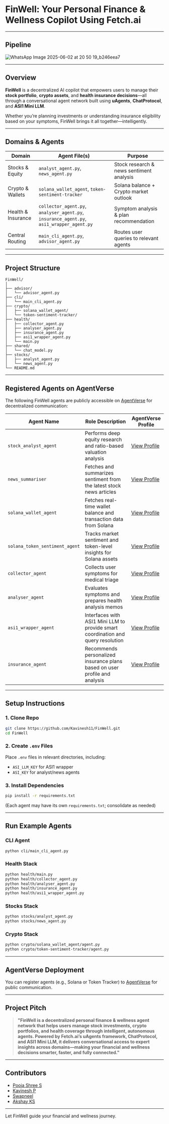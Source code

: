 # FinWell: Your Personal Finance & Wellness Copilot Using Fetch.ai

---

## Pipeline 

![WhatsApp Image 2025-06-02 at 20 50 19_b246eea7](https://github.com/user-attachments/assets/f420b868-3a9a-46c0-a1e8-cf146590e921)

---


## Overview

**FinWell** is a decentralized AI copilot that empowers users to manage their **stock portfolio**, **crypto assets**, and **health insurance decisions**—all through a conversational agent network built using **uAgents**, **ChatProtocol**, and **ASI1 Mini LLM**.

Whether you’re planning investments or understanding insurance eligibility based on your symptoms, FinWell brings it all together—intelligently.

---

## Domains & Agents

| Domain               | Agent File(s)                       | Purpose                                         |
|---------------------|-------------------------------------|-------------------------------------------------|
| Stocks & Equity   | `analyst_agent.py`, `news_agent.py` | Stock research & news sentiment analysis        |
| Crypto & Wallets  | `solana_wallet_agent`, `token-sentiment-tracker` | Solana balance + Crypto market outlook |
| Health & Insurance| `collector_agent.py`, `analyser_agent.py`, `insurance_agent.py`, `asi1_wrapper_agent.py` | Symptom analysis & plan recommendation |
| Central Routing   | `main_cli_agent.py`, `advisor_agent.py` | Routes user queries to relevant agents         |

---

## Project Structure

```
FinWell/
│
├── advisor/
│   └── advisor_agent.py
├── cli/
│   └── main_cli_agent.py
├── crypto/
│   ├── solana_wallet_agent/
│   └── token-sentiment-tracker/
├── health/
│   ├── collector_agent.py
│   ├── analyser_agent.py
│   ├── insurance_agent.py
│   ├── asi1_wrapper_agent.py
│   └── main.py
├── shared/
│   └── chat_model.py
├── stocks/
│   ├── analyst_agent.py
│   └── news_agent.py
└── README.md
```

---

## Registered Agents on AgentVerse

The following FinWell agents are publicly accessible on [AgentVerse](https://agentverse.ai/) for decentralized communication:

| Agent Name             | Role Description                      | AgentVerse Profile |
|------------------------|----------------------------------------|--------------------|
| `stock_analyst_agent`  | Performs deep equity research and ratio-based valuation analysis | [View Profile](https://agentverse.ai/agents/details/agent1qfsn5hlut0qarzlharnvljprgjqpjytrephh2xy5x9ncdk0w5w4zyhfxrdd/profile) |
| `news_summariser`      | Fetches and summarizes sentiment from the latest stock news articles | [View Profile](https://agentverse.ai/agents/details/agent1qw8zfyazf0ajmsl3gm6gdnm0m824sp6qq6xw9krtvuva9lt5xfvf55c0wce/profile) |
| `solana_wallet_agent`  | Fetches real-time wallet balance and transaction data from Solana | [View Profile](https://agentverse.ai/agents/details/agent1qd97kcgz4lp2kh5kd9jrdp6ltpfuran0fk034ur8fkfe3kqymgua5cj69hw/profile) |
| `solana_token_sentiment_agent` | Tracks market sentiment and token-level insights for Solana assets | [View Profile](https://agentverse.ai/agents/details/agent1q2txzqr7gvr0w0mnp7neqd0hnn0yn447pc9g99m3u6aql00w8kfl23a3qd2/profile) |
| `collector_agent`      | Collects user symptoms for medical triage | [View Profile](https://agentverse.ai/agents/details/agent1qv35ejh6fx6p5smyqzk9ts2qklhkk7gn5470nt0x3s7an3f7jvfxvlf5222/profile) |
| `analyser_agent`       | Evaluates symptoms and prepares health analysis memos | [View Profile](https://agentverse.ai/agents/details/agent1qdkulla80gkjdumy6qp867x6u9wwqkrya0r4eks6zs520lqp6r3g200d83u/profile) |
| `asi1_wrapper_agent`   | Interfaces with ASI1 Mini LLM to provide smart coordination and query resolution | [View Profile](https://agentverse.ai/agents/details/agent1qt69zmtdwud67k7t3nmp353l0y7u8j3q6t9fdy6f4v54258huxre6pnxgwz/profile) |
| `insurance_agent`      | Recommends personalized insurance plans based on user profile and analysis | [View Profile](https://agentverse.ai/agents/details/agent1qvwjtya8ncl5shwr7m8p80jw7l20lplt0ahtx40gzl3vsaeq4jr3kzuhfz4/profile) |

---

## Setup Instructions

### 1. Clone Repo

```bash
git clone https://github.com/Kavinesh11/FinWell.git
cd FinWell
```

### 2. Create `.env` Files

Place `.env` files in relevant directories, including:

- `ASI_LLM_KEY` for ASI1 wrapper
- `ASI_KEY` for analyst/news agents

### 3. Install Dependencies

```bash
pip install -r requirements.txt
```

(Each agent may have its own `requirements.txt`; consolidate as needed)

---

## Run Example Agents

### CLI Agent

```bash
python cli/main_cli_agent.py
```

### Health Stack

```bash
python health/main.py
python health/collector_agent.py
python health/analyser_agent.py
python health/insurance_agent.py
python health/asi1_wrapper_agent.py
```

### Stocks Stack

```bash
python stocks/analyst_agent.py
python stocks/news_agent.py
```

### Crypto Stack

```bash
python crypto/solana_wallet_agent/agent.py
python crypto/token-sentiment-tracker/agent.py
```

---

## AgentVerse Deployment 

You can register agents (e.g., Solana or Token Tracker) to [AgentVerse](https://chat.agentverse.ai/) for public communication.

---

## Project Pitch

>**"FinWell is a decentralized personal finance & wellness agent network that helps users manage stock investments, crypto portfolios, and health coverage through intelligent, autonomous agents. Powered by Fetch.ai’s uAgents framework, ChatProtocol, and ASI1 Mini LLM, it delivers conversational access to expert insights across domains—making your financial and wellness decisions smarter, faster, and fully connected."**

---

## Contributors

- [Pooja Shree S](https://github.com/Pooja29Shree)
- [Kavinesh P](https://github.com/Kavinesh11)
- [Swapneel](#)
- [Akshay KS](https://github.com/akshayks13)

---

Let FinWell guide your financial and wellness journey.
